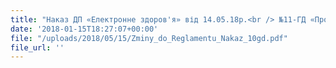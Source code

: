 ```yaml
---
title: "Наказ ДП «Електронне здоров'я» від 14.05.18р.<br /> №11-ГД «Про внесення змін до Наказу №3-ГД від 21.03.2018р»"
date: '2018-01-15T18:27:07+00:00'
file: "/uploads/2018/05/15/Zminy_do_Reglamentu_Nakaz_10gd.pdf"
file_url: ''
---
```

